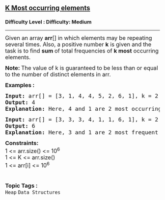 <h2><a href="https://www.geeksforgeeks.org/problems/most-occurring-elements-1587115620--143034/1?page=1&category=Heap&difficulty=Medium&status=unsolved&sortBy=submissions">K Most occurring elements</a></h2><h3>Difficulty Level : Difficulty: Medium</h3><hr><div class="problems_problem_content__Xm_eO"><p><span style="font-size: 18px;">Given an array <strong>arr</strong>[] in which elements may be repeating several times. Also, a positive number&nbsp;<strong>k</strong> is given and the task is to find <strong>sum </strong>of total frequencies of <strong>k</strong><strong>&nbsp;most</strong> occurring elements.</span></p>
<p><strong><span style="font-size: 18px;">Note: </span></strong><span style="font-size: 18px;">The value of k is guaranteed to be less than or equal to the number of distinct elements in arr.</span></p>
<p><strong><span style="font-size: 18px;">Examples :</span></strong></p>
<pre><strong><span style="font-size: 18px;">Input: </span></strong><span style="font-size: 18px;">arr[] = [3, 1, 4, 4, 5, 2, 6, 1], k = 2
<strong>Output: </strong>4<strong>
Explanation: </strong>Here, 4 and 1 are 2 most occurring elements in the array, both appearing twice. So, total sum of thier frequencies is 2 + 2 = 4.</span>
</pre>
<pre><strong><span style="font-size: 18px;">Input: </span></strong><span style="font-size: 18px;"><span style="font-size: 18px;">arr[] = [3, 3, 3, 4, 1, 1, 6, 1], k = 2
</span><strong style="font-size: 18px;">Output: </strong><span style="font-size: 18px;">6</span><strong style="font-size: 18px;">
Explanation: </strong><span style="font-size: 18px;">Here, 3 and 1 are 2 most frequent elements in the array, both appearing three times. Hence, the total sum of their frequencies is 3 + 3 = 6.</span></span></pre>
<p><span style="font-size: 18px;"><strong>Constraints:</strong><br>1 &lt;= arr.size() &lt;= 10<sup>6</sup><br>1 &lt;= K &lt;= arr.size()<br>1 &lt;= arr[i] &lt;= 10<sup>6</sup></span></p></div><br><p><span style=font-size:18px><strong>Topic Tags : </strong><br><code>Heap</code>&nbsp;<code>Data Structures</code>&nbsp;